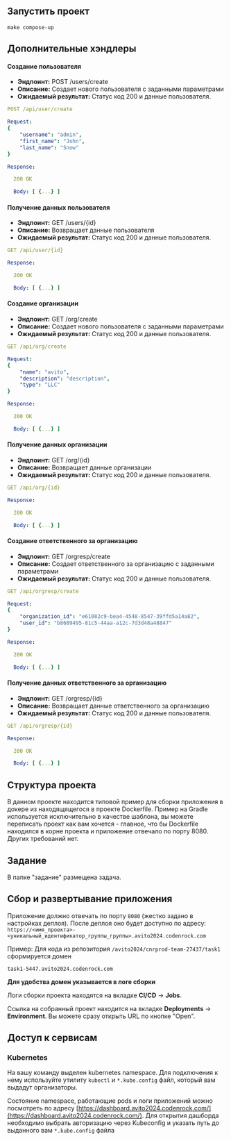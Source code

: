 ## Запустить проект

```
make compose-up
```

## Дополнительные хэндлеры
#### Создание пользователя
- **Эндпоинт:** POST /users/create
- **Описание:** Создает нового пользователя с заданными параметрами
- **Ожидаемый результат:** Статус код 200 и данные пользователя.

```yaml
POST /api/user/create

Request:
{
	"username": "admin",
	"first_name": "John",
	"last_name": "Snow"
}

Response:

  200 OK

  Body: [ {...} ]  
```

#### Получение данных пользователя
- **Эндпоинт:** GET /users/{id}
- **Описание:** Возвращает данные пользователя
- **Ожидаемый результат:** Статус код 200 и данные пользователя.

```yaml
GET /api/user/{id}

Response:

  200 OK

  Body: [ {...} ]  
```
#### Создание организации
- **Эндпоинт:** GET /org/create
- **Описание:** Создает нового пользователя с заданными параметрами
- **Ожидаемый результат:** Статус код 200 и данные пользователя.

```yaml
GET /api/org/create

Request:
{
    "name": "avito",
    "description": "description",
    "type": "LLC"
}

Response:

  200 OK

  Body: [ {...} ]  
```

#### Получение данных организации
- **Эндпоинт:** GET /org/{id}
- **Описание:** Возвращает данные организации
- **Ожидаемый результат:** Статус код 200 и данные пользователя.

```yaml
GET /api/org/{id}

Response:

  200 OK

  Body: [ {...} ]  
```
#### Создание ответственного за организацию
- **Эндпоинт:** GET /orgresp/create
- **Описание:** Создает ответственного за организацию с заданными параметрами
- **Ожидаемый результат:** Статус код 200 и данные пользователя.

```yaml
GET /api/orgresp/create

Request:
{
    "organization_id": "e61082c9-bea4-4548-8547-39ffd5a14a82",
	"user_id": "b8689495-81c5-44aa-a12c-7d3d48a48847"
}

Response:

  200 OK

  Body: [ {...} ]  
```

#### Получение данных ответственного за организацию
- **Эндпоинт:** GET /orgresp/{id}
- **Описание:** Возвращает данные ответственного за организацию
- **Ожидаемый результат:** Статус код 200 и данные пользователя.

```yaml
GET /api/orgresp/{id}

Response:

  200 OK

  Body: [ {...} ]  
```

## Структура проекта
В данном проекте находится типовой пример для сборки приложения в докере из находящящегося в проекте Dockerfile. Пример на Gradle используется исключительно в качестве шаблона, вы можете переписать проект как вам хочется - главное, что бы Dockerfile находился в корне проекта и приложение отвечало по порту 8080. Других требований нет.

## Задание
В папке "задание" размещена задача.

## Сбор и развертывание приложения
Приложение должно отвечать по порту `8080` (жестко задано в настройках деплоя). После деплоя оно будет доступно по адресу: `https://<имя_проекта>-<уникальный_идентификатор_группы_группы>.avito2024.codenrock.com`

Пример: Для кода из репозитория `/avito2024/cnrprod-team-27437/task1` сформируется домен

```
task1-5447.avito2024.codenrock.com
```

**Для удобства домен указывается в логе сборки**

Логи сборки проекта находятся на вкладке **CI/CD** -> **Jobs**.

Ссылка на собранный проект находится на вкладке **Deployments** -> **Environment**. Вы можете сразу открыть URL по кнопке "Open".

## Доступ к сервисам

### Kubernetes
На вашу команду выделен kubernetes namespace. Для подключения к нему используйте утилиту `kubectl` и `*.kube.config` файл, который вам выдадут организаторы.

Состояние namespace, работающие pods и логи приложений можно посмотреть по адресу [https://dashboard.avito2024.codenrock.com/](https://dashboard.avito2024.codenrock.com/). Для открытия дашборда необходимо выбрать авторизацию через Kubeconfig и указать путь до выданного вам `*.kube.config` файла



